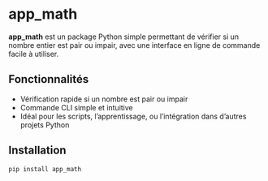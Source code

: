 # app_math

**app_math** est un package Python simple permettant de vérifier si un nombre entier est pair ou impair, avec une interface en ligne de commande facile à utiliser.

## Fonctionnalités

- Vérification rapide si un nombre est pair ou impair
- Commande CLI simple et intuitive
- Idéal pour les scripts, l’apprentissage, ou l’intégration dans d’autres projets Python

## Installation

```bash
pip install app_math
